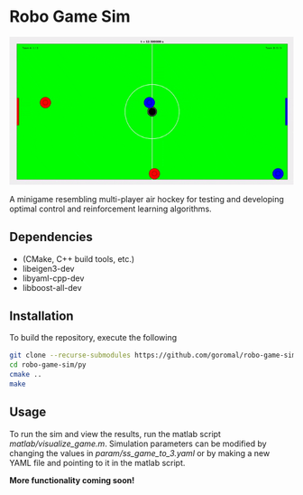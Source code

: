 # Robo Game Sim

![](mindless-example.gif)

A minigame resembling multi-player air hockey for testing and developing optimal control and reinforcement learning algorithms.

## Dependencies

  * (CMake, C++ build tools, etc.)
  * libeigen3-dev
  * libyaml-cpp-dev
  * libboost-all-dev

## Installation

To build the repository, execute the following

```bash
git clone --recurse-submodules https://github.com/goromal/robo-game-sim.git
cd robo-game-sim/py
cmake ..
make
```

## Usage

To run the sim and view the results, run the matlab script *matlab/visualize\_game.m*. Simulation parameters can be modified by changing the values in *param/ss_game_to_3.yaml* or by making a new YAML file and pointing to it in the matlab script.

**More functionality coming soon!**
